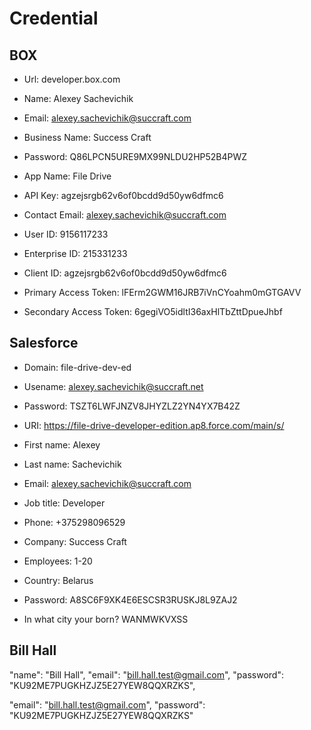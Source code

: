 # Credential

## BOX

+ Url: developer.box.com
+ Name: Alexey Sachevichik
+ Email: alexey.sachevichik@succraft.com
+ Business Name: Success Craft
+ Password: Q86LPCN5URE9MX99NLDU2HP52B4PWZ

+ App Name: File Drive
+ API Key: agzejsrgb62v6of0bcdd9d50yw6dfmc6
+ Contact Email: alexey.sachevichik@succraft.com
+ User ID: 9156117233
+ Enterprise ID: 215331233
+ Client ID: agzejsrgb62v6of0bcdd9d50yw6dfmc6
+ Primary Access Token: lFErm2GWM16JRB7iVnCYoahm0mGTGAVV
+ Secondary Access Token: 6gegiVO5idltI36axHlTbZttDpueJhbf

## Salesforce

+ Domain: file-drive-dev-ed
+ Usename: alexey.sachevichik@succraft.net
+ Password: TSZT6LWFJNZV8JHYZLZ2YN4YX7B42Z

+ URI: https://file-drive-developer-edition.ap8.force.com/main/s/

+ First name: Alexey
+ Last name: Sachevichik
+ Email: alexey.sachevichik@succraft.com
+ Job title: Developer
+ Phone: +375298096529
+ Company: Success Craft
+ Employees: 1-20
+ Country: Belarus
+ Password: A8SC6F9XK4E6ESCSR3RUSKJ8L9ZAJ2
+ In what city your born? WANMWKVXSS

## Bill Hall

"name":     "Bill Hall",
"email":    "bill.hall.test@gmail.com",
"password": "KU92ME7PUGKHZJZ5E27YEW8QQXRZKS",

"email":    "bill.hall.test@gmail.com",
"password": "KU92ME7PUGKHZJZ5E27YEW8QQXRZKS"
